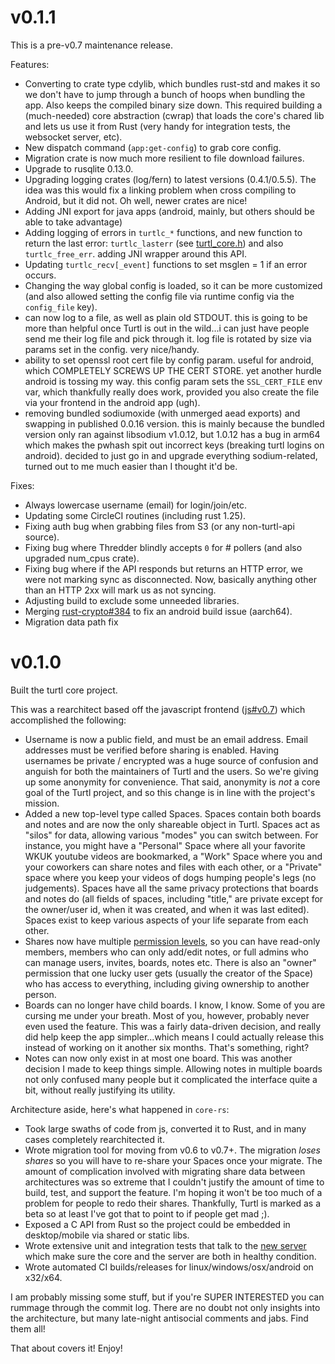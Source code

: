 # v0.1.1

This is a pre-v0.7 maintenance release.

Features: 

- Converting to crate type cdylib, which bundles rust-std and makes it so we
don't have to jump through a bunch of hoops when bundling the app. Also keeps
the compiled binary size down. This required building a (much-needed) core
abstraction (cwrap) that loads the core's chared lib and lets us use it from
Rust (very handy for integration tests, the websocket server, etc).
- New dispatch command (`app:get-config`) to grab core config.
- Migration crate is now much more resilient to file download failures.
- Upgrade to rusqlite 0.13.0.
- Upgrading logging crates (log/fern) to latest versions (0.4.1/0.5.5). The idea
was this would fix a linking problem when cross compiling to Android, but it did
not. Oh well, newer crates are nice!
- Adding JNI export for java apps (android, mainly, but others should be able to
take advantage)
- Adding logging of errors in `turtlc_*` functions, and new function to return
the last error: `turtlc_lasterr` (see [turtl\_core.h](https://github.com/turtl/core-rs/blob/master/include/turtl_core.h))
and also `turtlc_free_err`. adding JNI wrapper around this API.
- Updating `turtlc_recv[_event]` functions to set msglen = 1 if an error occurs.
- Changing the way global config is loaded, so it can be more customized (and
also allowed setting the config file via runtime config via the `config_file`
key).
- can now log to a file, as well as plain old STDOUT. this is going to be more
than helpful once Turtl is out in the wild...i can just have people send me
their log file and pick through it. log file is rotated by size via params set
in the config. very nice/handy.
- ability to set openssl root cert file by config param. useful for android,
which COMPLETELY SCREWS UP THE CERT STORE. yet another hurdle android is tossing
my way. this config param sets the `SSL_CERT_FILE` env var, which thankfully
really does work, provided you also create the file via your frontend in the
android app (ugh).
- removing bundled sodiumoxide (with unmerged aead exports) and swapping in
published 0.0.16 version. this is mainly because the bundled version only ran
against libsodium v1.0.12, but 1.0.12 has a bug in arm64 which makes the pwhash
spit out incorrect keys (breaking turtl logins on android). decided to just go
in and upgrade everything sodium-related, turned out to me much easier than I
thought it'd be.

Fixes:

- Always lowercase username (email) for login/join/etc.
- Updating some CircleCI routines (including rust 1.25).
- Fixing auth bug when grabbing files from S3 (or any non-turtl-api source).
- Fixing bug where Thredder blindly accepts `0` for # pollers (and also upgraded
num\_cpus crate).
- Fixing bug where if the API responds but returns an HTTP error, we were not
marking sync as disconnected. Now, basically anything other than an HTTP 2xx
will mark us as not syncing.
- Adjusting build to exclude some unneeded libraries.
- Merging [rust-crypto#384](https://github.com/DaGenix/rust-crypto/pull/384) to
fix an android build issue (aarch64).
- Migration data path fix

# v0.1.0

Built the turtl core project.

This was a rearchitect based off the javascript frontend ([js#v0.7](https://github.com/turtl/js/tree/v0.7))
which accomplished the following:

- Username is now a public field, and must be an email address. Email addresses
must be verified before sharing is enabled. Having usernames be private /
encrypted was a huge source of confusion and anguish for both the maintainers of
Turtl and the users. So we're giving up some anonymity for convenience. That
said, anonymity is *not* a core goal of the Turtl project, and so this change is
in line with the project's mission.
- Added a new top-level type called Spaces. Spaces contain both boards and notes
and are now the only shareable object in Turtl. Spaces act as "silos" for data,
allowing various "modes" you can switch between. For instance, you might have a
"Personal" Space where all your favorite WKUK youtube videos are bookmarked, a
"Work" Space where you and your coworkers can share notes and files with each
other, or a "Private" space where you keep your videos of dogs humping people's
legs (no judgements). Spaces have all the same privacy protections that boards
and notes do (all fields of spaces, including "title," are private except for
the owner/user id, when it was created, and when it was last edited). Spaces
exist to keep various aspects of your life separate from each other.
- Shares now have multiple [permission levels](https://github.com/turtl/lib-permissions),
so you can have read-only members, members who can only add/edit notes, or full
admins who can manage users, invites, boards, notes etc. There is also an
"owner" permission that one lucky user gets (usually the creator of the Space)
who has access to everything, including giving ownership to another person.
- Boards can no longer have child boards. I know, I know. Some of you are
cursing me under your breath. Most of you, however, probably never even used the
feature. This was a fairly data-driven decision, and really did help keep the
app simpler...which means I could actually release this instead of working on it
another six months. That's something, right?
- Notes can now only exist in at most one board. This was another decision I
made to keep things simple. Allowing notes in multiple boards not only confused
many people but it complicated the interface quite a bit, without really
justifying its utility.

Architecture aside, here's what happened in `core-rs`:

- Took large swaths of code from js, converted it to Rust, and in many cases
completely rearchitected it.
- Wrote migration tool for moving from v0.6 to v0.7+. The migration *loses
shares* so you will have to re-share your Spaces once your migrate. The amount
of complication involved with migrating share data between architectures was so
extreme that I couldn't justify the amount of time to build, test, and support
the feature. I'm hoping it won't be too much of a problem for people to redo
their shares. Thankfully, Turtl is marked as a beta so at least I've got that to
point to if people get mad ;).
- Exposed a C API from Rust so the project could be embedded in desktop/mobile
via shared or static libs.
- Wrote extensive unit and integration tests that talk to the [new server](https://github.com/turtl/server)
which make sure the core and the server are both in healthy condition.
- Wrote automated CI builds/releases for linux/windows/osx/android on x32/x64.

I am probably missing some stuff, but if you're SUPER INTERESTED you can rummage
through the commit log. There are no doubt not only insights into the
architecture, but many late-night antisocial comments and jabs. Find them all!

That about covers it! Enjoy!


